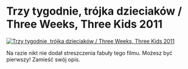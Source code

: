 Trzy tygodnie, trójka dzieciaków / Three Weeks, Three Kids 2011 
=============
[![Trzy tygodnie, trójka dzieciaków / Three Weeks, Three Kids 2011 ](http://vidos.pl/images/player.gif)](http://vidos.pl/trzy-tygodnie-trojka-dzieciakow-three-weeks-three-kids-2011)

 Na razie nikt nie dodał streszczenia fabuły tego filmu. Możesz być pierwszy! Zamieść swój opis.
